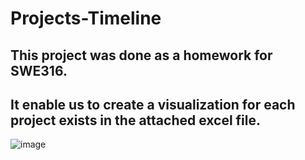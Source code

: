 # Projects-Timeline
## This project was done as a homework for SWE316.
## It enable us to create a visualization for each project exists in the attached excel file.

![image](https://user-images.githubusercontent.com/79568124/218329454-aa25aece-747d-4e76-838e-75845e0703f6.png)
